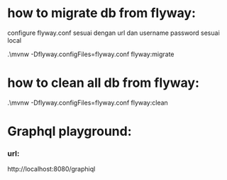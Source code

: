 # how to migrate db from flyway:

configure flyway.conf sesuai dengan url dan username password sesuai local

.\mvnw -Dflyway.configFiles=flyway.conf flyway:migrate

# how to clean all db from flyway:
.\mvnw -Dflyway.configFiles=flyway.conf flyway:clean

# Graphql playground:
### url:
http://localhost:8080/graphiql
